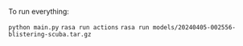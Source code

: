 To run everything:

`python main.py`
`rasa run actions`
`rasa run models/20240405-002556-blistering-scuba.tar.gz`
